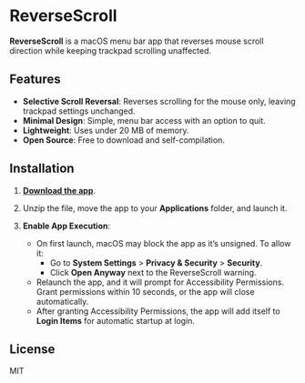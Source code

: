 # ReverseScroll

**ReverseScroll** is a macOS menu bar app that reverses mouse scroll direction while keeping trackpad scrolling unaffected.

## Features

- **Selective Scroll Reversal**: Reverses scrolling for the mouse only, leaving trackpad settings unchanged.
- **Minimal Design**: Simple, menu bar access with an option to quit.
- **Lightweight**: Uses under 20 MB of memory.
- **Open Source**: Free to download and self-compilation.

## Installation

1. **[Download the app](https://github.com/wooii/ReverseScroll/releases/download/v0.3/ReverseScroll.zip)**.

2. Unzip the file, move the app to your **Applications** folder, and launch it.

3. **Enable App Execution**:
   - On first launch, macOS may block the app as it’s unsigned. To allow it:
     - Go to **System Settings** > **Privacy & Security** > **Security**.
     - Click **Open Anyway** next to the ReverseScroll warning.
   - Relaunch the app, and it will prompt for Accessibility Permissions. Grant permissions within 10 seconds, or the app will close automatically.
   - After granting Accessibility Permissions, the app will add itself to **Login Items** for automatic startup at login.

## License

MIT
